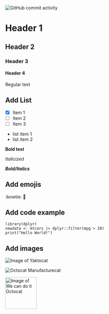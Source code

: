 ![GitHub commit activity](https://img.shields.io/github/commit-activity/w/Huihualee-NOAA/skills-communicate-using-markdown)


# Header 1
## Header 2
### Header 3
#### Header 4

Regular text

## Add List
- [x] Item 1  
- [ ] Item 2
- [ ] Item 3

- list item 1
- list item 2

**Bold test**

*Italicized*

***Bold/Italics***

## Add emojis
:bowtie:
🥦

## Add code example
```
library(dplyr)
newdata <- mtcars |> dplyr::filter(mpg > 20)
print("Hello World!")
```

## Add images
![Image of Yaktocat](https://octodex.github.com/images/yaktocat.png)

![Octocat Manufacturecat](https://octodex.github.com/images/manufacturetocat.png)
 <!--- Different sized image --->
<img src="https://octodex.github.com/images/manufacturetocat.png" alt="Image of We can do it Octocat" width="100" height="100">

